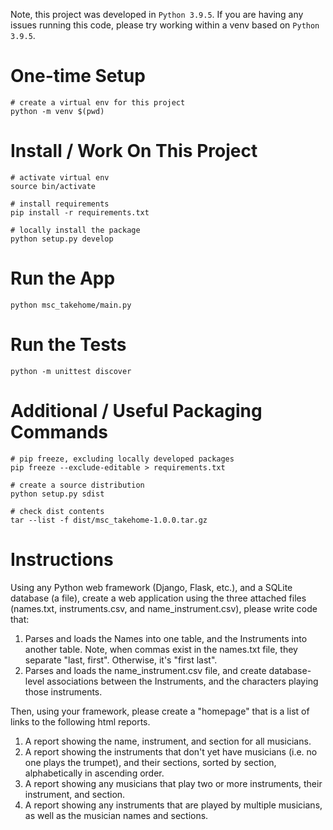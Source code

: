 Note, this project was developed in `Python 3.9.5`. If you are having any issues running this code, please try working within a venv based on `Python 3.9.5`.

# One-time Setup
```
# create a virtual env for this project
python -m venv $(pwd)
```

# Install / Work On This Project
```
# activate virtual env
source bin/activate

# install requirements
pip install -r requirements.txt

# locally install the package
python setup.py develop
```

# Run the App
```
python msc_takehome/main.py
```

# Run the Tests
```
python -m unittest discover
```

# Additional / Useful Packaging Commands
```
# pip freeze, excluding locally developed packages
pip freeze --exclude-editable > requirements.txt

# create a source distribution
python setup.py sdist

# check dist contents
tar --list -f dist/msc_takehome-1.0.0.tar.gz
```

# Instructions
Using any Python web framework (Django, Flask, etc.), and a SQLite database (a file), create a web
application using the three attached files (names.txt, instruments.csv, and name_instrument.csv),
please write code that:

1. Parses and loads the Names into one table, and the Instruments into another table. Note, when commas exist in the
names.txt file, they separate "last, first".  Otherwise, it's "first last".
2. Parses and loads the name_instrument.csv file, and create database-level associations between the Instruments,
and the characters playing those instruments.

Then, using your framework, please create a "homepage" that is a list of links to the following
html reports.

1. A report showing the name, instrument, and section for all musicians.
2. A report showing the instruments that don't yet have musicians (i.e. no one plays the trumpet), and their sections, sorted by section, alphabetically in ascending order.
3. A report showing any musicians that play two or more instruments, their instrument, and section.
4. A report showing any instruments that are played by multiple musicians, as well as the musician names and sections.
